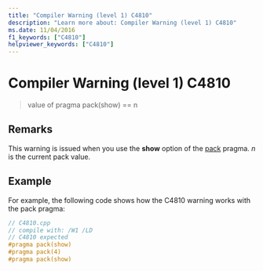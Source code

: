```yaml
---
title: "Compiler Warning (level 1) C4810"
description: "Learn more about: Compiler Warning (level 1) C4810"
ms.date: 11/04/2016
f1_keywords: ["C4810"]
helpviewer_keywords: ["C4810"]
---
```

# Compiler Warning (level 1) C4810

> value of pragma pack(show) == n

## Remarks

This warning is issued when you use the **show** option of the [pack](../../preprocessor/pack.md) pragma. *n* is the current pack value.

## Example

For example, the following code shows how the C4810 warning works with the pack pragma:

```cpp
// C4810.cpp
// compile with: /W1 /LD
// C4810 expected
#pragma pack(show)
#pragma pack(4)
#pragma pack(show)
```

